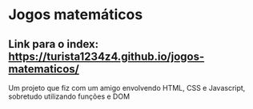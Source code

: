 # Jogos matemáticos 
## Link para o index: https://turista1234z4.github.io/jogos-matematicos/
Um projeto que fiz com um amigo envolvendo HTML, CSS e Javascript, sobretudo utilizando funções e DOM
